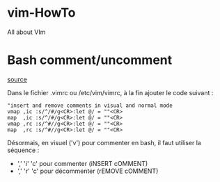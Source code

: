 # vim-HowTo
All about VIm

# Bash comment/uncomment
[source](https://stackoverflow.com/questions/1676632/whats-a-quick-way-to-comment-uncomment-lines-in-vim/1676659#1676659)

Dans le fichier .vimrc ou /etc/vim/vimrc, à la fin ajouter le code suivant :
```
"insert and remove comments in visual and normal mode
vmap ,ic :s/^/#/g<CR>:let @/ = ""<CR>
map  ,ic :s/^/#/g<CR>:let @/ = ""<CR>
vmap ,rc :s/^#//g<CR>:let @/ = ""<CR>
map  ,rc :s/^#//g<CR>:let @/ = ""<CR>
```

Désormais, en visuel ('v') pour commenter en bash, il faut utiliser la séquence : 
- ',' 'i' 'c' pour commenter (iNSERT cOMMENT)
- ',' 'r' 'c' pour décommenter (rEMOVE cOMMENT)
